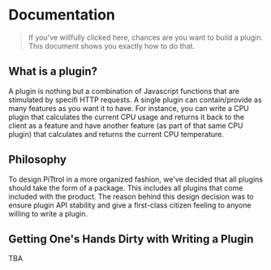 # Documentation

> If you've willfully clicked here, chances are you want to build a plugin. This document shows you exactly how to do that.

## What is a plugin?
A plugin is nothing but a combination of Javascript functions that are stimulated by specifi HTTP requests. A single plugin can contain/provide as many features as you want it to have. For instance, you can write a CPU plugin that calculates the current CPU usage and returns it back to the client as a feature and have another feature (as part of that same CPU plugin) that calculates and returns the current CPU temperature.

## Philosophy
To design PiTtrol in a more organized fashion, we've decided that all plugins should take the form of a package. This includes all plugins that come included with the product. The reason behind this design decision was to ensure plugin API stability and give a first-class citizen feeling to anyone willing to write a plugin.

## Getting One's Hands Dirty with Writing a Plugin
TBA
